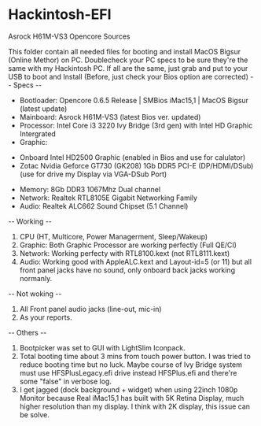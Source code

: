 # Hackintosh-EFI
Asrock H61M-VS3 Opencore Sources

This folder contain all needed files for booting and install MacOS Bigsur (Online Methor) on PC.
Doublecheck your PC specs to be sure they're the same with my Hackintosh PC. If all are the same, just grab and put to your USB to boot and Install (Before, just check your Bios option are corrected)
-- Specs --
* Bootloader: Opencore 0.6.5 Release | SMBios iMac15,1 | MacOS Bigsur (latest update)
* Mainboard: Asrock H61M-VS3 (latest Bios ver. updated)
* Processor: Intel Core i3 3220 Ivy Bridge (3rd gen) with Intel HD Graphic Intergrated
* Graphic: 
- Onboard Intel HD2500 Graphic (enabled in Bios and use for calulator)
- Zotac Nvidia Geforce GT730 (GK208) 1Gb DDR5 PCI-E (DP/HDMI/DSub) (use for drive my Display via VGA-DSub Port)
* Memory: 8Gb DDR3 1067Mhz Dual channel
* Network: Realtek RTL8105E Gigabit Networking Family
* Audio: Realtek ALC662 Sound Chipset (5.1 Channel)

-- Working --
1. CPU (HT, Multicore, Power Managerment, Sleep/Wakeup)
2. Graphic: Both Graphic Processor are working perfectly (Full QE/CI)
3. Network: Working perfecty with RTL8100.kext (not RTL8111.kext)
4. Audio: Working good with AppleALC.kext and Layout-id=5 (or 11) but all front panel jacks have no sound, only onboard back jacks working normanly.

-- Not woking --
1. All Front panel audio jacks (line-out, mic-in)
2. As your reports.

-- Others --
1. Bootpicker was set to GUI with LightSlim Iconpack.
2. Total booting time about 3 mins from touch power button. I was tried to reduce booting time but no luck. Maybe course of Ivy Bridge system must use HFSPlusLegacy.efi drive instead HFSPlus.efi and there're some "false" in verbose log.
3. I get jagged (dock background + widget) when using 22inch 1080p Monitor because Real iMac15,1 has built with 5K Retina Display, much higher resolution than my display. I think with 2K display, this issue can be solve.
